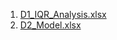1. [D1_IQR_Analysis.xlsx](https://1drv.ms/x/c/c65d328fd378c420/Eanc2CQvyXlHl_VntHIOs2sB9oRehUgd8LPx7nHajmlg5A?e=y4mcZb)
2. [D2_Model.xlsx](https://1drv.ms/x/c/c65d328fd378c420/Eap7v1z9CrZGoiksUbC4rvEBqMnhM57GZyl0hsEAgJf5xQ?e=9mDTxG)

